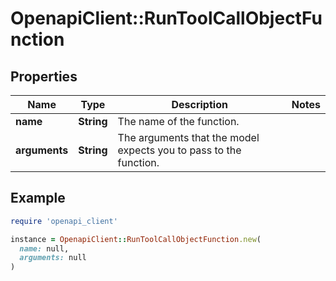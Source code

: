 # OpenapiClient::RunToolCallObjectFunction

## Properties

| Name | Type | Description | Notes |
| ---- | ---- | ----------- | ----- |
| **name** | **String** | The name of the function. |  |
| **arguments** | **String** | The arguments that the model expects you to pass to the function. |  |

## Example

```ruby
require 'openapi_client'

instance = OpenapiClient::RunToolCallObjectFunction.new(
  name: null,
  arguments: null
)
```

